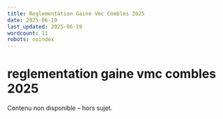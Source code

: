 ```yaml
---
title: Reglementation Gaine Vmc Combles 2025
date: 2025-06-19
last_updated: 2025-06-19
wordcount: 11
robots: noindex
---
```


# reglementation gaine vmc combles 2025

Contenu non disponible – hors sujet.
